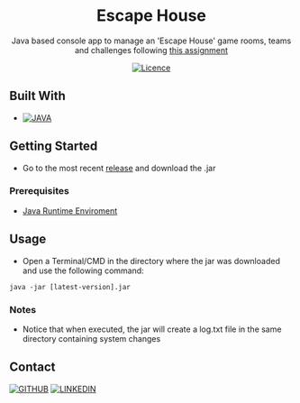 <!-- SUMMARY -->
<div align="center">

# Escape House

Java based console app to manage an 'Escape House' game rooms, teams and challenges following [this assignment](https://drive.google.com/file/d/1WI3nuisPNgB43RcjPYkjTAG_CvMIx-2y/view?usp=sharing)

[![Licence][license-shield]](./LICENSE)

</div>

<!-- BUILT WITH -->
## Built With

- [![JAVA][java-shield]][java-url]

<!-- GETTING STARTED -->
## Getting Started

- Go to the most recent [release](https://github.com/facundoMunoz/escape-house/releases) and download the .jar

### Prerequisites

- [Java Runtime Enviroment](https://www.java.com/en/download/manual.jsp)

<!-- USAGE -->
## Usage

- Open a Terminal/CMD in the directory where the jar was downloaded and use the following command:
```
java -jar [latest-version].jar
```

### Notes

- Notice that when executed, the jar will create a log.txt file in the same directory containing system changes

<!-- CONTACT -->
## Contact
[![GITHUB][personal-shield]][personal-url] [![LINKEDIN][linkedin-shield]][linkedin-url]

<!-- MARKDOWN LINKS AND IMAGES -->
<!-- BUILT WITH -->
[java-shield]: https://img.shields.io/badge/java-%23ED8B00.svg?style=for-the-badge&logo=java&logoColor=white
[java-url]: https://www.java.com/en/
<!-- LICENSE -->
[license-shield]: https://img.shields.io/github/license/Ileriayo/markdown-badges?style=for-the-badge
<!-- MY GITHUB -->
[personal-shield]: https://img.shields.io/badge/FACUNDO-MU%C3%91OZ-yellowgreen?style=for-the-badge
[personal-url]: https://github.com/facundoMunoz
<!-- MY LINKEDIN -->
[linkedin-shield]: https://img.shields.io/badge/linkedin-%230077B5.svg?style=for-the-badge&logo=linkedin&logoColor=white
[linkedin-url]: https://www.linkedin.com/in/facundomunozdev/
